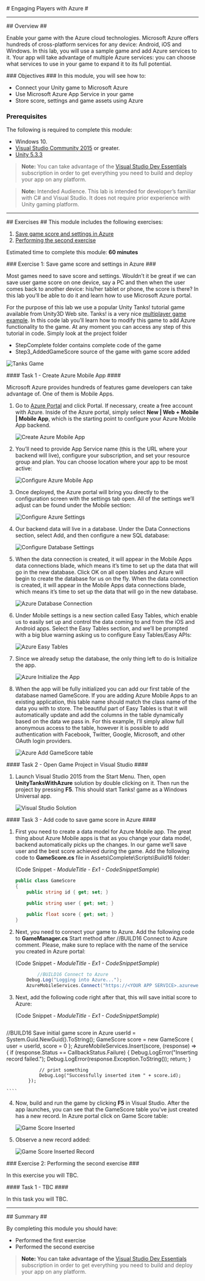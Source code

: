 ﻿<a name="HOLTop" />
# Engaging Players with Azure #

---

<a name="Overview" />
## Overview ##

Enable your game with the Azure cloud technologies. Microsoft Azure offers hundreds of cross-platform services for any device: Android, iOS and Windows. In this lab, you will use a sample game and add Azure services to it. Your app will take advantage of multiple Azure services: you can choose what services to use in your game to expand it to its full potential.

<a name="Objectives" />
### Objectives ###
In this module, you will see how to:

- Connect your Unity game to Microsoft Azure
- Use Microsoft Azure App Service in your game 
- Store score, settings and game assets using Azure

<a name="Prerequisites"></a>
### Prerequisites ###

The following is required to complete this module:

- Windows 10.
- [Visual Studio Community 2015][1] or greater.
- [Unity 5.3.3][2]

[1]: https://www.visualstudio.com/products/visual-studio-community-vs
[2]: http://www.unity3d.com

> **Note:** You can take advantage of the [Visual Studio Dev Essentials]( https://www.visualstudio.com/en-us/products/visual-studio-dev-essentials-vs.aspx) subscription in order to get everything you need to build and deploy your app on any platform.

> **Note:** Intended Audience. This lab is intended for developer’s familiar with C# and Visual Studio. It does not require prior experience with Unity gaming platform. 

---

<a name="Exercises" />
## Exercises ##
This module includes the following exercises:

1. [Save game score and settings in Azure](#Exercise1)
2. [Performing the second exercise](#Exercise2)

Estimated time to complete this module: **60 minutes**

<a name="Exercise1" />
### Exercise 1: Save game score and settings in Azure ###

Most games need to save score and settings. Wouldn’t it be great if we can save user game score on one device, say a PC and then when the user comes back to another device: his/her tablet or phone, the score is there? In this lab you’ll be able to do it and learn how to use Microsoft Azure portal.

For the purpose of this lab we use a popular Unity Tanks! tutorial game available from Unity3D Web site. Tanks! is a very nice [multiplayer game example](http://unity3d.com/learn/tutorials/projects/tanks-tutorial). In this code lab you’ll learn how to modify this game to add Azure functionality to the game. At any moment you can access any step of this tutorial in code. Simply look at the project folder

- StepComplete folder contains complete code of the game
- Step3_AddedGameScore source of the game with game score added
 
![Tanks Game](Images/tanks-game.png?raw=true "Tanks Game")

<a name="Ex1Task1" />
#### Task 1 - Create Azure Mobile App ####

Microsoft Azure provides hundreds of features game developers can take advantage of. One of them is Mobile Apps. 

1. Go to [Azure Portal](http://windowsazure.com) and click Portal. If necessary, create a free account with Azure. Inside of the Azure portal, simply select **New | Web + Mobile | Mobile App**, which is the starting point to configure your Azure Mobile App backend.

	![Create Azure Mobile App](Images/azure-create-mobile-app.png?raw=true "Create Azure Mobile App")

2. You’ll need to provide App Service name (this is the URL where your backend will live), configure your subscription, and set your resource group and plan. You can choose location where your app to be most active:
	
	![Configure Azure Mobile App](Images/azure-create-mobile-app-details.png?raw=true "Configure Azure Mobile App")
	
3. Once deployed, the Azure portal will bring you directly to the configuration screen with the settings tab open. All of the settings we’ll adjust can be found under the Mobile section:
	
	![Configure Azure Settings](Images/azure-settings.png?raw=true "Configure Azure Settings")
	
4. Our backend data will live in a database. Under the Data Connections section, select Add, and then configure a new SQL database:
	
	![Configure Database Settings](Images/azure-db.png?raw=true "Configure Azure Database")
	
5. When the data connection is created, it will appear in the Mobile Apps data connections blade, which means it’s time to set up the data that will go in the new database. Click OK on all open blades and Azure will begin to create the database for us on the fly. When the data connection is created, it will appear in the Mobile Apps data connections blade, which means it’s time to set up the data that will go in the new database. 
	
	![Azure Database Connection](Images/azure-db-connection.png?raw=true "Azure Database Connection")
 
6. Under Mobile settings is a new section called Easy Tables, which enable us to easily set up and control the data coming to and from the iOS and Android apps. Select the Easy Tables section, and we’ll be prompted with a big blue warning asking us to configure Easy Tables/Easy APIs:
	
	![Azure Easy Tables](Images/azure-easy-tables.png?raw=true "Azure Easy Tables")

7. Since we already setup the database, the only thing left to do is Initialize the app.
	
	![Azure Initialize the App](Images/azure-init-app.png?raw=true "Azure Initialize the App")

8. When the app will be fully initialized you can add our first table of the database named GameScore. If you are adding Azure Mobile Apps to an existing application, this table name should match the class name of the data you with to store. The beautiful part of Easy Tables is that it will automatically update and add the columns in the table dynamically based on the data we pass in. For this example, I’ll simply allow full anonymous access to the table, however it is possible to add authentication with Facebook, Twitter, Google, Microsoft, and other OAuth login providers.
	
	![Azure Add GameScore table](Images/azure-add-gamescore-table.png?raw=true "Azure Add GameScore table") 

<a name="Ex1Task2" />
#### Task 2 - Open Game Project in Visual Studio ####

1. Launch Visual Studio 2015 from the Start Menu. Then, open **UnityTanksWithAzure** solution by double clicking on it. Then run the project by pressing **F5**. This should start Tanks! game as a Windows Universal app.

	![Visual Studio Solution](Images/vs-solution.png?raw=true "Visual Studio Solution") 
	
<a name="Ex1Task3" />
#### Task 3 - Add code to save game score in Azure ####

1. First you need to create a data model for Azure Mobile app. The great thing about Azure Mobile apps is that as you change your data model, backend automatically picks up the changes. In our game we’ll save user and the best score achieved during the game. Add the following code to **GameScore.cs** file in Assets\Complete\Scripts\Build16 folder:
		
	(Code Snippet - _ModuleTitle - Ex1 - CodeSnippetSample_)
	<!-- mark:5-10 -->
	````C#
    public class GameScore
    {
        public string id { get; set; }

        public string user { get; set; }

        public float score { get; set; }
    }

	````

2. Next, you need to connect your game to Azure. Add the following code to **GameManager.cs** Start method after //BUILD16 Connect to Azure comment. Please, make sure to replace <YOUR APP SERVICE> with the name of the service you created in Azure portal:

	(Code Snippet - _ModuleTitle - Ex1 - CodeSnippetSample_)
	<!-- mark:5-10 -->
	````C#
	    	//BUILD16 Connect to Azure
		Debug.Log("Logging into Azure...");
		AzureMobileServices.Connect("https://<YOUR APP SERVICE>.azurewebsites.net");
	````

3. Next, add the following code right after that, this will save initial score to Azure:

	(Code Snippet - _ModuleTitle - Ex1 - CodeSnippetSample_)
	<!-- mark:5-10 -->
	````C#
//BUILD16 Save initial game score in Azure
            userId = System.Guid.NewGuid().ToString();
            GameScore score = new GameScore { user = userId, score = 0 };
            AzureMobileServices.Insert<GameScore>(score, (response) =>
            {
                if (response.Status == CallbackStatus.Failure)
                {
                    Debug.LogError("Inserting record failed.");
                    Debug.LogError(response.Exception.ToString());
                    return;
                }

                // print something
                Debug.Log("Successfully inserted item " + score.id);
            });

	````
4. Now, build and run the game by clicking **F5** in Visual Studio. After the app launches, you can see that the GameScore table you’ve just created has a new record. In Azure portal click on Game Score table:

	![Game Score Inserted](Images/azure-insert.png?raw=true "Game Score Inserted") 
	
5. Observe a new record added:

	![Game Score Inserted Record](Images/azure-insert-details.png?raw=true "Game Score Inserted Record") 

<a name="Exercise2" />
### Exercise 2: Performing the second exercise ###

In this exercise you will TBC.

<a name="Ex2Task1" />
#### Task 1 - TBC ####

In this task you will TBC.

---

<a name="Summary" />
## Summary ##

By completing this module you should have:

- Performed the first exercise
- Performed the second exercise

> **Note:** You can take advantage of the [Visual Studio Dev Essentials]( https://www.visualstudio.com/en-us/products/visual-studio-dev-essentials-vs.aspx) subscription in order to get everything you need to build and deploy your app on any platform.

